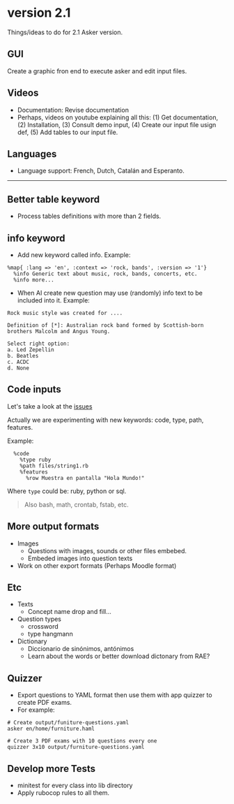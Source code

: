 
# version 2.1

Things/ideas to do for 2.1 Asker version.

## GUI

Create a graphic fron end to execute asker and edit input files.

## Videos

* Documentation: Revise documentation
* Perhaps, videos on youtube explaining all this: (1) Get documentation, (2) Installation, (3) Consult demo input, (4) Create our input file usign def, (5) Add tables to our input file.

## Languages

* Language support: French, Dutch, Catalán and Esperanto.

---

## Better table keyword

* Process tables definitions with more than 2 fields.

## info keyword

* Add new keyword called info. Example:
```
%map{ :lang => 'en', :context => 'rock, bands', :version => '1'}
  %info Generic text about music, rock, bands, concerts, etc.
  %info more...
```
* When AI create new question may use (randomly) info text to be included into it. Example:
```
Rock music style was created for ....

Definition of [*]: Australian rock band formed by Scottish-born brothers Malcolm and Angus Young.

Select right option:
a. Led Zepellin
b. Beatles
c. ACDC
d. None
```

## Code inputs

Let's take a look at the [issues](https://github.com/dvarrui/asker/issues)

Actually we are experimenting with new keywords: code, type, path, features.

Example:

```
  %code
    %type ruby
    %path files/string1.rb
    %features
      %row Muestra en pantalla "Hola Mundo!"
```

Where `type` could be: ruby, python or sql.

> Also bash, math, crontab, fstab, etc.

## More output formats

* Images
    * Questions with images, sounds or other files embebed.
    * Embeded images into question texts
* Work on other export formats (Perhaps Moodle format)

## Etc

* Texts
    * Concept name drop and fill...
* Question types
    * crossword
    * type hangmann
* Dictionary
    * Diccionario de sinónimos, antónimos
    * Learn about the words or better download dictonary from RAE?

## Quizzer

* Export questions to YAML format then use them with app quizzer to create PDF exams.
* For example:
```
# Create output/funiture-questions.yaml
asker en/home/furniture.haml

# Create 3 PDF exams with 10 questions every one
quizzer 3x10 output/furniture-questions.yaml  
```

## Develop more Tests

* minitest for every class into lib directory
* Apply rubocop rules to all them.
